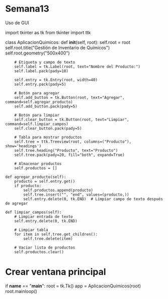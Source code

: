 # Semana13
Uso de GUI

import tkinter as tk
from tkinter import ttk

class AplicacionQuimicos:
    def __init__(self, root):
        self.root = root
        self.root.title("Gestión de Inventario de Químicos")
        self.root.geometry("500x400")
        
        # Etiqueta y campo de texto
        self.label = tk.Label(root, text="Nombre del Producto:")
        self.label.pack(pady=10)

        self.entry = tk.Entry(root, width=40)
        self.entry.pack(pady=5)

        # Botón para agregar
        self.add_button = tk.Button(root, text="Agregar", command=self.agregar_producto)
        self.add_button.pack(pady=5)

        # Botón para limpiar
        self.clear_button = tk.Button(root, text="Limpiar", command=self.limpiar_campos)
        self.clear_button.pack(pady=5)

        # Tabla para mostrar productos
        self.tree = ttk.Treeview(root, columns=("Producto"), show='headings')
        self.tree.heading("Producto", text="Producto")
        self.tree.pack(pady=20, fill="both", expand=True)

        # Almacenar productos
        self.productos = []

    def agregar_producto(self):
        producto = self.entry.get()
        if producto:
            self.productos.append(producto)
            self.tree.insert("", "end", values=(producto,))
            self.entry.delete(0, tk.END)  # Limpiar campo de texto después de agregar

    def limpiar_campos(self):
        # Limpiar entrada de texto
        self.entry.delete(0, tk.END)

        # Limpiar tabla
        for item in self.tree.get_children():
            self.tree.delete(item)

        # Vaciar lista de productos
        self.productos.clear()

# Crear ventana principal
if __name__ == "__main__":
    root = tk.Tk()
    app = AplicacionQuimicos(root)
    root.mainloop()
